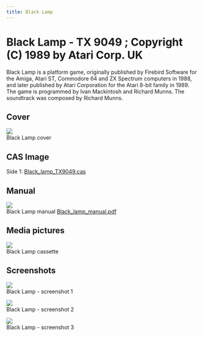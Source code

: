 ```yaml
---
title: Black Lamp
---
```

# Black Lamp - TX 9049 ; Copyright (C) 1989 by Atari Corp. UK  
Black Lamp is a platform game, originally published by Firebird Software for the Amiga, Atari ST, Commodore 64 and ZX Spectrum computers in 1988, and later published by Atari Corporation for the Atari 8-bit family in 1989. The game is programmed by Ivan Mackintosh and Richard Munns. The soundtrack was composed by Richard Munns.  
  
## Cover  
![](https://atariwiki.org/wiki/attach/Black%20Lamp/Black_Lamp_cass.jpg)  
Black Lamp cover  
  
## CAS Image  
Side 1: [Black_lamp_TX9049.cas](attachments/Black_lamp_TX9049.cas)  
  
## Manual  
![](https://atariwiki.org/wiki/attach/Black%20Lamp/Black_Lamp_manual_cover.jpg)  
Black Lamp manual [Black_lamp_manual.pdf](attachments/Black_lamp_manual.pdf)  
  
## Media pictures  
![](attachments/black_lamp_tape.jpg)  
Black Lamp cassette  
  
## Screenshots  
![](attachments/Black_Lamp_screenshot1.jpg)  
Black Lamp - screenshot 1  
  
![](attachments/Black_Lamp_screenshot2.jpg)  
Black Lamp - screenshot 2  
  
![](attachments/Black_Lamp_screenshot3.jpg)  
Black Lamp - screenshot 3  
